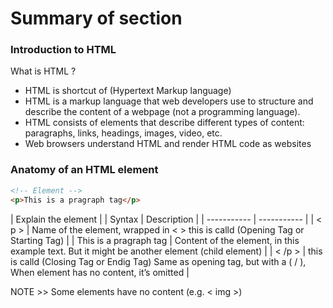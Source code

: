 # Summary of section

### Introduction to HTML

What is HTML ?

- HTML is shortcut of (Hypertext Markup language)
- HTML is a markup language that web developers use to structure and describe the content of a webpage (not a programming language).
- HTML consists of elements that describe different types of content: paragraphs, links, headings, images, video, etc.
- Web browsers understand HTML and render HTML code as websites

### Anatomy of an HTML element

```html
<!-- Element -->
<p>This is a pragraph tag</p>
```

| Explain the element |
| Syntax | Description |
| ----------- | ----------- |
| < p > | Name of the element, wrapped in < > this is calld (Opening Tag or Starting Tag) |
| This is a pragraph tag | Content of the element, in this example text. But it might be another element (child element) |
| < /p > | this is calld (Closing Tag or Endig Tag) Same as opening tag, but with a ( / ), When element has no content, it’s omitted |

NOTE >> Some elements have no content (e.g. < img >)
